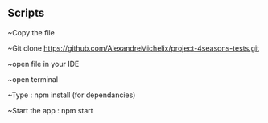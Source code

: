 ## Scripts

~Copy the file

~Git clone https://github.com/AlexandreMichelix/project-4seasons-tests.git

~open file in your IDE

~open terminal

~Type : npm install (for dependancies)

~Start the app : npm start
